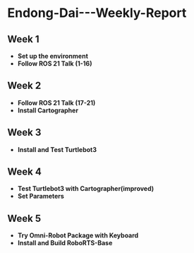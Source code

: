 # Endong-Dai---Weekly-Report
## Week 1
- **Set up the environment**
- **Follow ROS 21 Talk (1-16)**

## Week 2
- **Follow ROS 21 Talk (17-21)**
- **Install Cartographer**

## Week 3
- **Install and Test Turtlebot3**

## Week 4
- **Test Turtlebot3 with Cartographer(improved)**
- **Set Parameters**

## Week 5
- **Try Omni-Robot Package with Keyboard**
- **Install and Build RoboRTS-Base**
